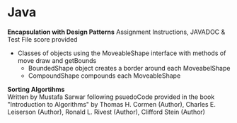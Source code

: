 # Java

**Encapsulation with Design Patterns**  Assignment Instructions, JAVADOC & Test File score provided
  - Classes of objects using the MoveableShape interface with methods of move draw and getBounds  
    - BoundedShape object creates a border around each MoveabelShape  
    - CompoundShape compounds each MoveableShape  
   
    
    
    
**Sorting Algortihms**  
  Written by Mustafa Sarwar following psuedoCode provided in the book "Introduction to Algorithms" by Thomas H. Cormen (Author), Charles E. Leiserson (Author), Ronald L. Rivest (Author), Clifford Stein (Author)
